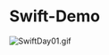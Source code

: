 # Swift-Demo
![SwiftDay01.gif](http://upload-images.jianshu.io/upload_images/1338042-16686b623d825872.gif?imageMogr2/auto-orient/strip)
